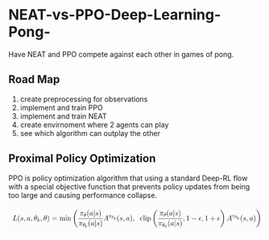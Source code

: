 # NEAT-vs-PPO-Deep-Learning-Pong-
Have NEAT and PPO compete against each other in games of pong.

## Road Map
1. create preprocessing for observations
2. implement and train PPO
3. implement and train NEAT
4. create envirnoment where 2 agents can play
5. see which algorithm can outplay the other

## Proximal Policy Optimization
PPO is policy optimization algorithm that using a standard Deep-RL flow with a special objective function that prevents policy updates from being too large and causing performance collapse. 
![PPO Objective Function](PPOLoss.png)

